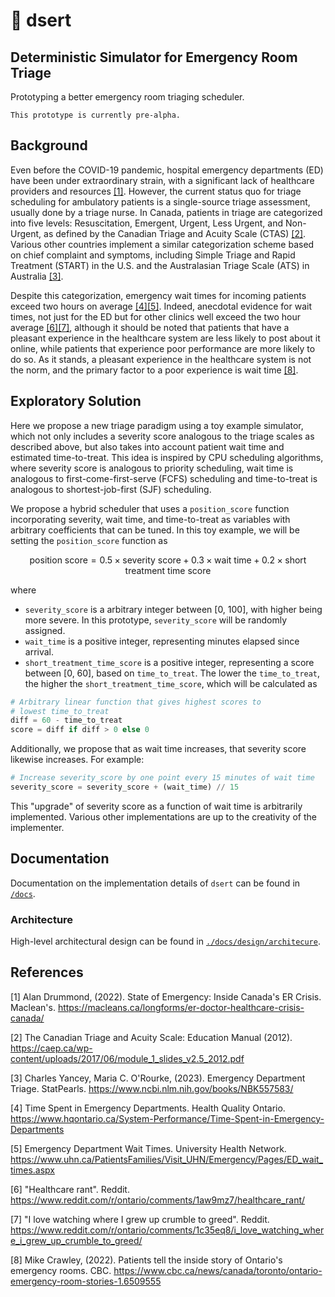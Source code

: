 # 🏥 dsert

## Deterministic Simulator for Emergency Room Triage

Prototyping a better emergency room triaging scheduler.

```
This prototype is currently pre-alpha.
```

## Background

Even before the COVID-19 pandemic, hospital emergency departments (ED) have been under extraordinary strain, with a significant lack of healthcare providers and resources [[1]](#1). However, the current status quo for triage scheduling for ambulatory patients is a single-source triage assessment, usually done by a triage nurse. In Canada, patients in triage are categorized into five levels: Resuscitation, Emergent, Urgent, Less Urgent, and Non-Urgent, as defined by the Canadian Triage and Acuity Scale (CTAS) [[2]](#2). Various other countries implement a similar categorization scheme based on chief complaint and symptoms, including Simple Triage and Rapid Treatment (START) in the U.S. and the Australasian Triage Scale (ATS) in Australia [[3]](#3).

Despite this categorization, emergency wait times for incoming patients exceed two hours on average [[4]](#4)[[5]](#5). Indeed, anecdotal evidence for wait times, not just for the ED but for other clinics well exceed the two hour average [[6]](#6)[[7]](#7), although it should be noted that patients that have a pleasant experience in the healthcare system are less likely to post about it online, while patients that experience poor performance are more likely to do so. As it stands, a pleasant experience in the healthcare system is not the norm, and the primary factor to a poor experience is wait time [[8]](#8).

## Exploratory Solution

Here we propose a new triage paradigm using a toy example simulator, which not only includes a severity score analogous to the triage scales as described above, but also takes into account patient wait time and estimated time-to-treat. This idea is inspired by CPU scheduling algorithms, where severity score is analogous to priority scheduling, wait time is analogous to first-come-first-serve (FCFS) scheduling and time-to-treat is analogous to shortest-job-first (SJF) scheduling.

We propose a hybrid scheduler that uses a `position_score` function incorporating severity, wait time, and time-to-treat as variables with arbitrary coefficients that can be tuned. In this toy example, we will be setting the `position_score` function as

$$\text{position score} = 0.5 \times \text{severity score} + 0.3 \times \text{wait time} + 0.2 \times \text{short treatment time score}$$

where

- `severity_score` is a arbitrary integer between [0, 100], with higher being more severe. In this prototype, `severity_score` will be randomly assigned.
- `wait_time` is a positive integer, representing minutes elapsed since arrival.
- `short_treatment_time_score` is a positive integer, representing a score between [0, 60], based on `time_to_treat`. The lower the `time_to_treat`, the higher the `short_treatment_time_score`, which will be calculated as

```python
# Arbitrary linear function that gives highest scores to
# lowest time_to_treat
diff = 60 - time_to_treat
score = diff if diff > 0 else 0
```

Additionally, we propose that as wait time increases, that severity score likewise increases. For example:

```python
# Increase severity_score by one point every 15 minutes of wait time
severity_score = severity_score + (wait_time) // 15
```

This "upgrade" of severity score as a function of wait time is arbitrarily implemented. Various other implementations are up to the creativity of the implementer.

## Documentation

Documentation on the implementation details of `dsert` can be found in [`/docs`](./docs/).

### Architecture

High-level architectural design can be found in [`./docs/design/architecure`](./docs/design/architecture/).

## References

<a id="1">[1]</a>
Alan Drummond, (2022). State of Emergency: Inside Canada's ER Crisis. Maclean's. https://macleans.ca/longforms/er-doctor-healthcare-crisis-canada/

<a id="2">[2]</a>
The Canadian Triage and Acuity Scale: Education Manual (2012). https://caep.ca/wp-content/uploads/2017/06/module_1_slides_v2.5_2012.pdf

<a id="3">[3]</a>
Charles Yancey, Maria C. O'Rourke, (2023). Emergency Department Triage. StatPearls. https://www.ncbi.nlm.nih.gov/books/NBK557583/

<a id="4">[4]</a>
Time Spent in Emergency Departments. Health Quality Ontario. https://www.hqontario.ca/System-Performance/Time-Spent-in-Emergency-Departments

<a id="5">[5]</a>
Emergency Department Wait Times. University Health Network. https://www.uhn.ca/PatientsFamilies/Visit_UHN/Emergency/Pages/ED_wait_times.aspx

<a id="6">[6]</a>
"Healthcare rant". Reddit. https://www.reddit.com/r/ontario/comments/1aw9mz7/healthcare_rant/

<a id="7">[7]</a>
"I love watching where I grew up crumble to greed". Reddit. https://www.reddit.com/r/ontario/comments/1c35eq8/i_love_watching_where_i_grew_up_crumble_to_greed/

<a id="8">[8]</a>
Mike Crawley, (2022). Patients tell the inside story of Ontario's emergency rooms. CBC. https://www.cbc.ca/news/canada/toronto/ontario-emergency-room-stories-1.6509555
